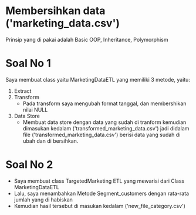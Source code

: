 # Membersihkan data ('marketing_data.csv')
Prinsip yang di pakai adalah Basic OOP, Inheritance, Polymorphism


# Soal No 1 
Saya membuat class yaitu MarketingDataETL yang memiliki 3 metode, yaitu:
1. Extract
2. Transform
   - Pada transform saya mengubah format tanggal, dan membershikan nilai NULL
3. Data Store
   - Membuat data store dengan data yang sudah di tranform kemudian dimasukan kedalam ('transformed_marketing_data.csv')
     jadi didalam file ('transformed_marketing_data.csv') berisi data yang sudah di ubah dan di bersihkan.


# Soal No 2
- Saya membuat class TargetedMarketing ETL yang mewarisi dari Class MarketingDataETL
- Lalu, saya menambahkan Metode Segment_customers dengan rata-rata jumlah yang di habiskan
- Kemudian hasil tersebut di masukan kedalam ('new_file_category.csv')
